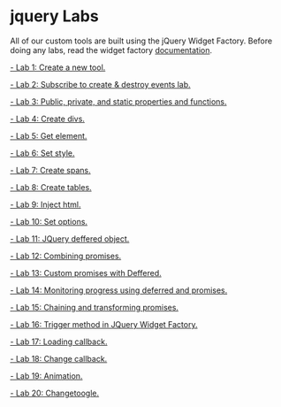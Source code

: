 jquery Labs
=======

All of our custom tools are built using the jQuery Widget Factory. Before doing any labs, read the widget factory [documentation](http://learn.jquery.com/plugins/stateful-plugins-with-widget-factory/).

  <a href="lab1/README.md"> - Lab 1: Create a new tool.</a>

  <a href="lab2/README.md"> - Lab 2: Subscribe to create & destroy events lab.</a>
  
  <a href="lab3/README.md"> - Lab 3: Public, private, and static properties and functions.</a>
  
  <a href="lab4/README.md"> - Lab 4: Create divs.</a>
  
  <a href="lab5/README.md"> - Lab 5: Get element.</a>

  <a href="lab6/README.md"> - Lab 6: Set style.</a>
  
  <a href="lab7/README.md"> - Lab 7: Create spans.</a>
  
  <a href="lab8/README.md"> - Lab 8: Create tables.</a>
  
  <a href="lab9/README.md"> - Lab 9: Inject html.</a>
  
  <a href="lab10/README.md"> - Lab 10: Set options.</a>

  <a href="lab11/README.md"> - Lab 11: JQuery deffered object.</a>

  <a href="lab12/README.md"> - Lab 12: Combining promises.</a>

  <a href="lab13/README.md"> - Lab 13: Custom promises with Deffered.</a>

  <a href="lab14/README.md"> - Lab 14: Monitoring progress using deferred and promises.</a>

  <a href="lab15/README.md"> - Lab 15: Chaining and transforming promises.</a>

  <a href="lab16/README.md"> - Lab 16: Trigger method in JQuery Widget Factory.</a>

  <a href="lab17/README.md"> - Lab 17: Loading callback.</a>

  <a href="lab18/README.md"> - Lab 18: Change callback.</a>

  <a href="lab19/README.md"> - Lab 19: Animation.</a>

  <a href="lab20/README.md"> - Lab 20: Changetoogle.</a>
